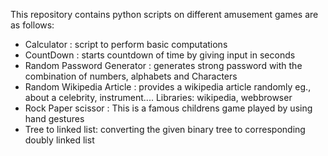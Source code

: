 This repository contains python scripts on different amusement games are as follows:
  
  - Calculator : script to perform basic computations
  - CountDown  : starts countdown of time by giving input in seconds
  - Random Password Generator : generates strong password with the combination of numbers, alphabets and Characters
  - Random Wikipedia Article  : provides a wikipedia article randomly eg., about a celebrity, instrument....
        Libraries: wikipedia, webbrowser
  - Rock Paper scissor : This is a famous childrens game played by using hand gestures  
  - Tree to linked list: converting the given binary tree to corresponding doubly linked list

